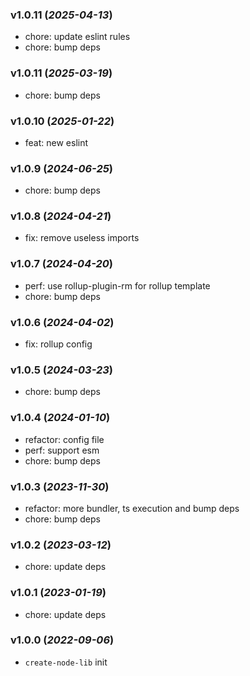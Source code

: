 ### v1.0.11 (_2025-04-13_)

- chore: update eslint rules
- chore: bump deps

### v1.0.11 (_2025-03-19_)

- chore: bump deps

### v1.0.10 (_2025-01-22_)

- feat: new eslint

### v1.0.9 (_2024-06-25_)

- chore: bump deps

### v1.0.8 (_2024-04-21_)

- fix: remove useless imports

### v1.0.7 (_2024-04-20_)

- perf: use rollup-plugin-rm for rollup template
- chore: bump deps

### v1.0.6 (_2024-04-02_)

- fix: rollup config

### v1.0.5 (_2024-03-23_)

- chore: bump deps

### v1.0.4 (_2024-01-10_)

- refactor: config file
- perf: support esm
- chore: bump deps

### v1.0.3 (_2023-11-30_)

- refactor: more bundler, ts execution and bump deps
- chore: bump deps

### v1.0.2 (_2023-03-12_)

- chore: update deps

### v1.0.1 (_2023-01-19_)

- chore: update deps

### v1.0.0 (_2022-09-06_)

- `create-node-lib` init
